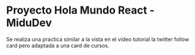 # Proyecto Hola Mundo React - MiduDev

Se realiza una practica similar a la vista en el video tutorial la twitter follow card pero adaptada a una card de cursos.